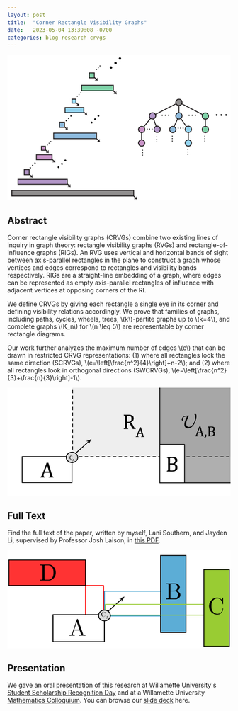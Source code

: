 ```yaml
---
layout: post
title:  "Corner Rectangle Visibility Graphs"
date:   2023-05-04 13:39:08 -0700
categories: blog research crvgs
---
```


![A diagram showing a graph and corner rectangle visibility representation](/blog/images/scrvg-tree.png "A tree and its SCRVG representation")

## Abstract

Corner rectangle visibility graphs (CRVGs) combine two existing lines of inquiry in graph theory: rectangle visibility graphs (RVGs) and rectangle-of-influence graphs (RIGs). An RVG uses vertical and horizontal bands of sight between axis-parallel rectangles in the plane to construct a graph whose vertices and edges correspond to rectangles and visibility bands respectively. RIGs are a straight-line embedding of a graph, where edges can be represented as empty axis-parallel rectangles of influence with adjacent vertices at opposing corners of the RI.

We define CRVGs by giving each rectangle a single eye in its corner and defining visibility relations accordingly. We prove that families of graphs, including paths, cycles, wheels, trees, \\(k\\)-partite graphs up to \\(k=4\\), and complete graphs \\(K_n\\) for \\(n \\leq 5\\) are representable by corner rectangle diagrams.

Our work further analyzes the maximum number of edges \\(e\\) that can be drawn in restricted CRVG representations: (1) where all rectangles look the same direction (SCRVGs), \\(e=\\left[\\frac{n^2}{4}\\right]+n-2\\); and (2) where all rectangles look in orthogonal directions (SWCRVGs), \\(e=\\left[\\frac{n^2}{3}+\\frac{n}{3}\\right]-1\\).

![A diagram showing a corner rectangle and its visibility region](/blog/images/Definition-R_A-U_B-1.png "The definition of a corner rectangle and visibility region")

## Full Text

Find the full text of the paper, written by myself, Lani Southern, and Jayden Li,
supervised by Professor Josh Laison, in [this PDF](/blog/CRVGs-paper.pdf).

![A diagram showing corner rectangles and rectangles of influence](/blog/images/Defn-vis-rect-of-inf.png "Corner rectangle visibility is related to rectangles of influence")

## Presentation

We gave an oral presentation of this research at Willamette University's 
[Student Scholarship Recognition Day](https://willamette.edu/arts-sciences/additional-academic-opportunities/ssrd/schedule-2023/room10.html) 
and at a Willamette University [Mathematics Colloquium](https://willamette.edu/undergraduate/math/news/colloquia/index.html). 
You can browse our [slide deck](/blog/crvgs-ssrd.pdf) here.